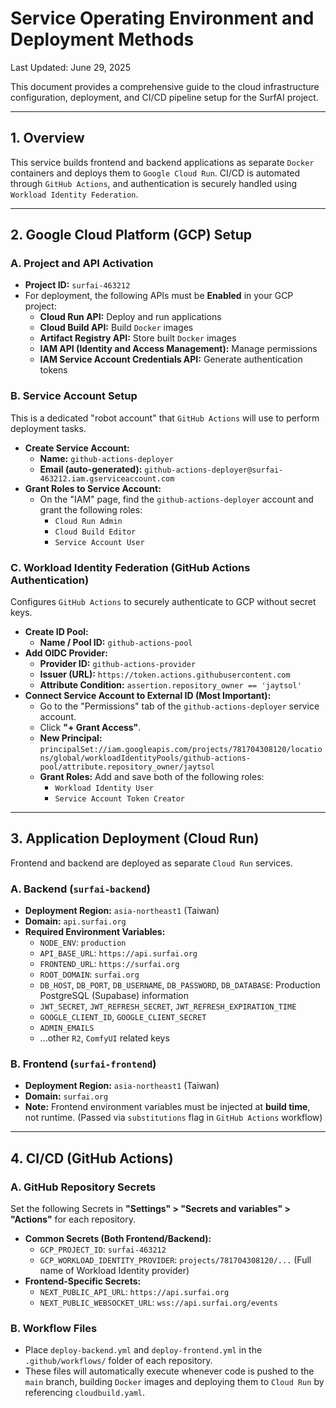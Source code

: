 # Service Operating Environment and Deployment Methods
Last Updated: June 29, 2025

This document provides a comprehensive guide to the cloud infrastructure configuration, deployment, and CI/CD pipeline setup for the SurfAI project.

---

## 1. Overview

This service builds frontend and backend applications as separate `Docker` containers and deploys them to `Google Cloud Run`. CI/CD is automated through `GitHub Actions`, and authentication is securely handled using `Workload Identity Federation`.

---

## 2. Google Cloud Platform (GCP) Setup

### A. Project and API Activation

-   **Project ID:** `surfai-463212`
-   For deployment, the following APIs must be **Enabled** in your GCP project:
    -   **Cloud Run API:** Deploy and run applications
    -   **Cloud Build API:** Build `Docker` images
    -   **Artifact Registry API:** Store built `Docker` images
    -   **IAM API (Identity and Access Management):** Manage permissions
    -   **IAM Service Account Credentials API:** Generate authentication tokens

### B. Service Account Setup

This is a dedicated "robot account" that `GitHub Actions` will use to perform deployment tasks.

-   **Create Service Account:**
    -   **Name:** `github-actions-deployer`
    -   **Email (auto-generated):** `github-actions-deployer@surfai-463212.iam.gserviceaccount.com`
-   **Grant Roles to Service Account:**
    -   On the "IAM" page, find the `github-actions-deployer` account and grant the following roles:
        -   `Cloud Run Admin`
        -   `Cloud Build Editor`
        -   `Service Account User`

### C. Workload Identity Federation (GitHub Actions Authentication)

Configures `GitHub Actions` to securely authenticate to GCP without secret keys.

-   **Create ID Pool:**
    -   **Name / Pool ID:** `github-actions-pool`
-   **Add OIDC Provider:**
    -   **Provider ID:** `github-actions-provider`
    -   **Issuer (URL):** `https://token.actions.githubusercontent.com`
    -   **Attribute Condition:** `assertion.repository_owner == 'jaytsol'`
-   **Connect Service Account to External ID (Most Important):**
    -   Go to the "Permissions" tab of the `github-actions-deployer` service account.
    -   Click **"+ Grant Access"**.
    -   **New Principal:** `principalSet://iam.googleapis.com/projects/781704308120/locations/global/workloadIdentityPools/github-actions-pool/attribute.repository_owner/jaytsol`
    -   **Grant Roles:** Add and save both of the following roles:
        -   `Workload Identity User`
        -   `Service Account Token Creator`

---

## 3. Application Deployment (Cloud Run)

Frontend and backend are deployed as separate `Cloud Run` services.

### A. Backend (`surfai-backend`)

-   **Deployment Region:** `asia-northeast1` (Taiwan)
-   **Domain:** `api.surfai.org`
-   **Required Environment Variables:**
    -   `NODE_ENV`: `production`
    -   `API_BASE_URL`: `https://api.surfai.org`
    -   `FRONTEND_URL`: `https://surfai.org`
    -   `ROOT_DOMAIN`: `surfai.org`
    -   `DB_HOST`, `DB_PORT`, `DB_USERNAME`, `DB_PASSWORD`, `DB_DATABASE`: Production PostgreSQL (Supabase) information
    -   `JWT_SECRET`, `JWT_REFRESH_SECRET`, `JWT_REFRESH_EXPIRATION_TIME`
    -   `GOOGLE_CLIENT_ID`, `GOOGLE_CLIENT_SECRET`
    -   `ADMIN_EMAILS`
    -   ...other `R2`, `ComfyUI` related keys

### B. Frontend (`surfai-frontend`)

-   **Deployment Region:** `asia-northeast1` (Taiwan)
-   **Domain:** `surfai.org`
-   **Note:** Frontend environment variables must be injected at **build time**, not runtime. (Passed via `substitutions` flag in `GitHub Actions` workflow)

---

## 4. CI/CD (GitHub Actions)

### A. GitHub Repository Secrets

Set the following Secrets in **"Settings" > "Secrets and variables" > "Actions"** for each repository.

-   **Common Secrets (Both Frontend/Backend):**
    -   `GCP_PROJECT_ID`: `surfai-463212`
    -   `GCP_WORKLOAD_IDENTITY_PROVIDER`: `projects/781704308120/...` (Full name of Workload Identity provider)
-   **Frontend-Specific Secrets:**
    -   `NEXT_PUBLIC_API_URL`: `https://api.surfai.org`
    -   `NEXT_PUBLIC_WEBSOCKET_URL`: `wss://api.surfai.org/events`

### B. Workflow Files

-   Place `deploy-backend.yml` and `deploy-frontend.yml` in the `.github/workflows/` folder of each repository.
-   These files will automatically execute whenever code is pushed to the `main` branch, building `Docker` images and deploying them to `Cloud Run` by referencing `cloudbuild.yaml`.
